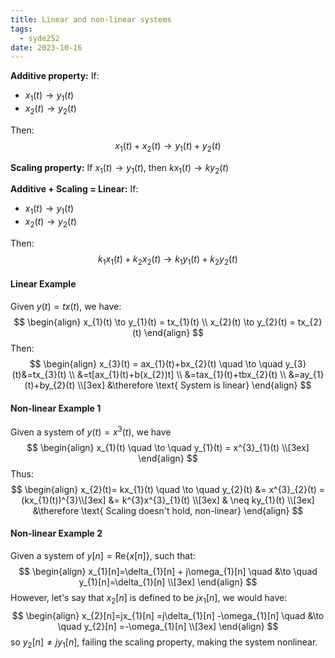 ```yaml
---
title: Linear and non-linear systems
tags:
  - syde252
date: 2023-10-16
---
```

**Additive property:**
If:
- $x_{1}(t) \to y_{1}(t)$
- $x_{2}(t)\to y_{2}(t)$

Then:
$$
x_{1}(t)+x_{2}(t) \to y_{1}(t)+y_{2}(t)
$$

**Scaling property:**
If $x_{1}(t) \to y_{1}(t)$, then $kx_{1}(t)\to ky_{2}(t)$


**Additive + Scaling = Linear:**
If:
- $x_{1}(t) \to y_{1}(t)$
- $x_{2}(t)\to y_{2}(t)$

Then:
$$
k_{1}x_{1}(t)+k_{2}x_{2}(t) \to k_{1}y_{1}(t)+k_{2}y_{2}(t)
$$

#### Linear Example
Given $y(t) = tx(t)$, we have:
$$
\begin{align}
x_{1}(t) \to y_{1}(t) = tx_{1}(t) \\
x_{2}(t) \to y_{2}(t) = tx_{2}(t)
\end{align}
$$
Then:
$$
\begin{align}
x_{3}(t) = ax_{1}(t)+bx_{2}(t) \quad \to \quad y_{3}(t)&=tx_{3}(t) \\
&=t[ax_{1}(t)+b(x_{2})t] \\
&=tax_{1}(t)+tbx_{2}(t) \\
&=ay_{1}(t)+by_{2}(t) \\[3ex]
&\therefore \text{ System is linear}
\end{align}
$$
#### Non-linear Example 1
Given a system of $y(t)=x^{3}(t)$, we have
$$
\begin{align}
x_{1}(t) \quad \to \quad y_{1}(t) = x^{3}_{1}(t) \\[3ex] 
\end{align}
$$
Thus:
$$
\begin{align}
x_{2}(t)= kx_{1}(t) \quad \to \quad y_{2}(t) &= x^{3}_{2}(t) = (kx_{1}(t))^{3}\\[3ex] 
&= k^{3}x^{3}_{1}(t) \\[3ex] 
& \neq ky_{1}(t) \\[3ex] 
&\therefore \text{ Scaling doesn't hold, non-linear}
\end{align}
$$
#### Non-linear Example 2
Given a system of $y[n] = \mathrm{Re}\{x[n]\}$, such that:
$$
\begin{align}
x_{1}[n]=\delta_{1}[n] + j\omega_{1}[n] \quad &\to \quad y_{1}[n]=\delta_{1}[n] \\[3ex] 
\end{align}
$$
However, let's say that $x_{2}[n]$ is defined to be $jx_{1}[n]$, we would have:
$$
\begin{align}
x_{2}[n]=jx_{1}[n] =j\delta_{1}[n] -\omega_{1}[n] \quad &\to \quad y_{2}[n] =-\omega_{1}[n] \\[3ex] 
\end{align}
$$
so $y_{2}[n] \neq jy_{1}[n]$, failing the scaling property, making the system nonlinear.
